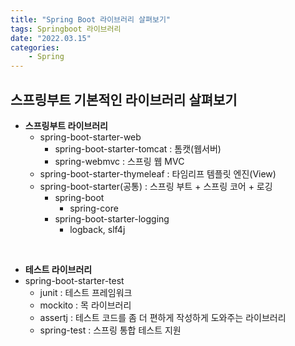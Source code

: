 ```yaml
---
title: "Spring Boot 라이브러리 살펴보기"
tags: Springboot 라이브러리
date: "2022.03.15"
categories: 
    - Spring
---
```


## 스프링부트 기본적인 라이브러리 살펴보기
- **스프링부트 라이브러리**
    - spring-boot-starter-web
        - spring-boot-starter-tomcat : 톰캣(웹서버)
        - spring-webmvc : 스프링 웹 MVC
    - spring-boot-starter-thymeleaf : 타임리프 템플릿 엔진(View)
    - spring-boot-starter(공통) : 스프링 부트 + 스프링 코어 + 로깅
        - spring-boot
            - spring-core
        - spring-boot-starter-logging
            - logback, slf4j
<br>

- **테스트 라이브러리**
- spring-boot-starter-test
    - junit : 테스트 프레임워크
    - mockito : 목 라이브러리
    - assertj : 테스트 코드를 좀 더 편하게 작성하게 도와주는 라이브러리
    - spring-test : 스프링 통합 테스트 지원

